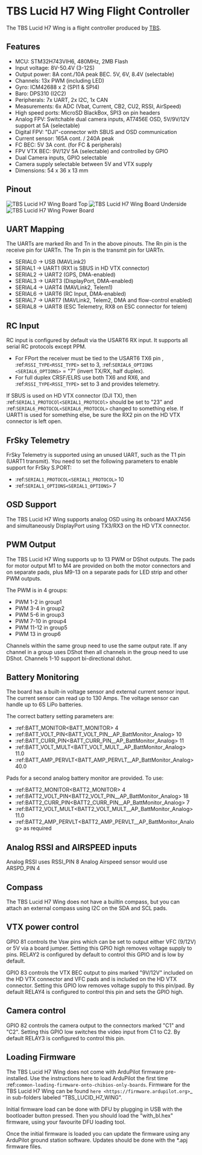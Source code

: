 # TBS Lucid H7 Wing Flight Controller

The TBS Lucid H7 Wing is a flight controller produced by [TBS](https://www.team-blacksheep.com/).

## Features

 - MCU: STM32H743VIH6, 480MHz, 2MB Flash
 - Input voltage: 8V-50.4V (3-12S)
 - Output power: 8A cont./10A peak BEC. 5V, 6V, 8.4V (selectable)
 - Channels: 13x PWM (including LED)
 - Gyro: ICM42688 x 2 (SPI1 & SPI4)
 - Baro: DPS310 (I2C2)
 - Peripherals: 7x UART, 2x I2C, 1x CAN
 - Measurements: 6x ADC (Vbat, Current, CB2, CU2, RSSI, AirSpeed)
 - High speed ports: MicroSD BlackBox, SPI3 on pin headers
 - Analog FPV: Switchable dual camera inputs, AT7456E OSD, 5V/9V/12V support at 5A (selectable)
 - Digital FPV: "DJI"-connector with SBUS and OSD communication
 - Current sensor: 165A cont. / 240A peak
 - FC BEC: 5V 3A cont. (for FC & peripherals)
 - FPV VTX BEC: 9V/12V 5A (selectable) and controlled by GPIO
 - Dual  Camera inputs, GPIO selectable
 - Camera supply selectable between 5V and VTX supply
 - Dimensions:  54 x 36 x 13 mm

## Pinout

![TBS Lucid H7 Wing Board Top](Top_TBSH7WING.png "TBS Lucid H7 Wing Top")
![TBS Lucid H7 Wing Board Underside](Underside_TBSH7WING.png "TBS Lucid H7 Wing Underside")
![TBS Lucid H7 Wing Power Board](Power_TBSH7WING.png "TBS Lucid H7 Wing Power Board")

## UART Mapping

The UARTs are marked Rn and Tn in the above pinouts. The Rn pin is the
receive pin for UARTn. The Tn pin is the transmit pin for UARTn.

 - SERIAL0 -> USB (MAVLink2)
 - SERIAL1 -> UART1 (RX1 is SBUS in HD VTX connector)
 - SERIAL2 -> UART2 (GPS, DMA-enabled)
 - SERIAL3 -> UART3 (DisplayPort, DMA-enabled)
 - SERIAL4 -> UART4 (MAVLink2, Telem1)
 - SERIAL6 -> UART6 (RC Input, DMA-enabled)
 - SERIAL7 -> UART7 (MAVLink2, Telem2, DMA and flow-control enabled)
 - SERIAL8 -> UART8 (ESC Telemetry, RX8 on ESC connector for telem)

## RC Input

RC input is configured by default via the USART6 RX input. It supports all serial RC protocols except PPM.

* For FPort the receiver must be tied to the USART6 TX6 pin , :ref:`RSSI_TYPE<RSSI_TYPE>` set to 3, :ref:`SERIAL6_OPTIONS <SERIAL6_OPTIONS>` = "7" (invert TX/RX, half duplex).
* For full duplex CRSF/ELRS use both TX6 and RX6, and :ref:`RSSI_TYPE<RSSI_TYPE>` set to 3 and provides telemetry.
 
If SBUS is used on HD VTX connector (DJI TX), then :ref:`SERIAL1_PROTOCOl<SERIAL1_PROTOCOl>` should be set to "23" and :ref:`SERIAL6_PROTOCOL<SERIAL6_PROTOCOL>` changed to something else. If UART1 is used for something else, be sure the RX2 pin on the HD VTX connector is left open.

## FrSky Telemetry
 
FrSky Telemetry is supported using an unused UART, such as the T1 pin (UART1 transmit).
You need to set the following parameters to enable support for FrSky S.PORT:
 
 - :ref:`SERIAL1_PROTOCOL<SERIAL1_PROTOCOL>` 10
 - :ref:`SERIAL1_OPTIONS<SERIAL1_OPTIONS>` 7
  
## OSD Support

The TBS Lucid H7 Wing supports analog OSD using its onboard MAX7456 and simultaneously DisplayPort using TX3/RX3 on the HD VTX connector.

## PWM Output

The TBS Lucid H7 Wing supports up to 13 PWM or DShot outputs. The pads for motor output
M1 to M4 are provided on both the motor connectors and on separate pads, plus
M9-13 on a separate pads for LED strip and other PWM outputs.

The PWM is in 4 groups:

 - PWM 1-2   in group1
 - PWM 3-4   in group2
 - PWM 5-6   in group3
 - PWM 7-10  in group4
 - PWM 11-12 in group5
 - PWM 13    in group6

Channels within the same group need to use the same output rate. If
any channel in a group uses DShot then all channels in the group need
to use DShot. Channels 1-10 support bi-directional dshot.

## Battery Monitoring

The board has a built-in voltage sensor and external current sensor input. The current
sensor can read up to 130 Amps. The voltage sensor can handle up to 6S
LiPo batteries.

The correct battery setting parameters are:

 - :ref:BATT_MONITOR<BATT_MONITOR> 4
 - :ref:BATT_VOLT_PIN<BATT_VOLT_PIN__AP_BattMonitor_Analog> 10
 - :ref:BATT_CURR_PIN<BATT_CURR_PIN__AP_BattMonitor_Analog> 11
 - :ref:BATT_VOLT_MULT<BATT_VOLT_MULT__AP_BattMonitor_Analog> 11.0
 - :ref:BATT_AMP_PERVLT<BATT_AMP_PERVLT__AP_BattMonitor_Analog> 40.0

Pads for a second analog battery monitor are provided. To use:

 - :ref:BATT2_MONITOR<BATT2_MONITOR> 4
 - :ref:BATT2_VOLT_PIN<BATT2_VOLT_PIN__AP_BattMonitor_Analog> 18
 - :ref:BATT2_CURR_PIN<BATT2_CURR_PIN__AP_BattMonitor_Analog> 7
 - :ref:BATT2_VOLT_MULT<BATT2_VOLT_MULT__AP_BattMonitor_Analog> 11.0
 - :ref:BATT2_AMP_PERVLT<BATT2_AMP_PERVLT__AP_BattMonitor_Analog> as required

## Analog RSSI and AIRSPEED inputs

Analog RSSI uses RSSI_PIN 8
Analog Airspeed sensor would use ARSPD_PIN 4

## Compass

The TBS Lucid H7 Wing does not have a builtin compass, but you can attach an external compass using I2C on the SDA and SCL pads.

## VTX power control

GPIO 81 controls the Vsw pins which can be set to output either VFC (9/12V) or 5V via a board jumper. Setting this GPIO high removes voltage supply to pins. RELAY2 is configured by default to control this GPIO and is low by default.

GPIO 83 controls the VTX BEC output to pins marked "9V/12V"  included on the HD VTX connector and VFC pads and is included on the HD VTX connector. Setting this GPIO low removes voltage supply to this pin/pad.
By default RELAY4 is configured to control this pin and sets the GPIO high.

## Camera control

GPIO 82 controls the camera output to the connectors marked "C1" and "C2". Setting this GPIO low switches the video input from C1 to C2. By default RELAY3 is configured to control this pin.

## Loading Firmware

The TBS Lucid H7 Wing does not come with ArduPilot firmware pre-installed. Use the instructions here to load ArduPilot the first time :ref:`common-loading-firmware-onto-chibios-only-boards`.
Firmware for the TBS Lucid H7 Wing can be found `here <https://firmware.ardupilot.org>`_ in sub-folders labeled “TBS_LUCID_H7_WING".

Initial firmware load can be done with DFU by plugging in USB with the
bootloader button pressed. Then you should load the "with_bl.hex"
firmware, using your favourite DFU loading tool.

Once the initial firmware is loaded you can update the firmware using
any ArduPilot ground station software. Updates should be done with the
\*.apj firmware files.
